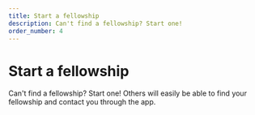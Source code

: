 ```yaml
---
title: Start a fellowship
description: Can't find a fellowship? Start one! 
order_number: 4
---
```


# Start a fellowship

Can't find a fellowship? Start one! Others will easily be able to find your fellowship and contact you through the app.


